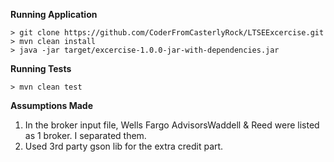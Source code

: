 

**Running Application**
```
> git clone https://github.com/CoderFromCasterlyRock/LTSEExcercise.git
> mvn clean install
> java -jar target/excercise-1.0.0-jar-with-dependencies.jar
```

**Running Tests**
``` 
> mvn clean test
```


**Assumptions Made**
1. In the broker input file, Wells Fargo AdvisorsWaddell & Reed were listed as 1 broker. I separated them.
2. Used 3rd party gson lib for the extra credit part.
